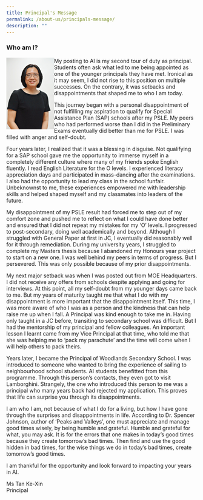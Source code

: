 ```yaml
---
title: Principal's Message
permalink: /about-us/principals-message/
description: ""
---
```

<h3><strong>Who am I?</strong></h3>
<img style="width: 25%;" src="/images/Tan-KX-AI2020-220.jpg" align = "left"/>
My posting to AI is my second tour of duty as principal. Students often ask what led to me being appointed as one of the younger principals they have met. Ironical as it may seem, I did not rise to this position on multiple successes. On the contrary, it was setbacks and disappointments that shaped me to who I am today.

This journey began with a personal disappointment of not fulfilling my aspiration to qualify for Special Assistance Plan (SAP) schools after my PSLE. My peers who had performed worse than I did in the Preliminary Exams eventually did better than me for PSLE. I was filled with anger and self-doubt.

Four years later, I realized that it was a blessing in disguise. Not qualifying for a SAP school gave me the opportunity to immerse myself in a completely different culture where many of my friends spoke English fluently. I read English Literature for the O levels. I experienced literacy appreciation days and participated in mass-dancing after the examinations. I also had the opportunity to lead my class in the school funfair. Unbeknownst to me, these experiences empowered me with leadership skills and helped shaped myself and my classmates into leaders of the future.

My disappointment of my PSLE result had forced me to step out of my comfort zone and pushed me to reflect on what I could have done better and ensured that I did not repeat my mistakes for my &lsquo;O&rsquo; levels. I progressed to post-secondary, doing well academically and beyond. Although I struggled with General Paper at first in JC, I eventually did reasonably well for it through remediation. During my university years, I struggled to complete my Masters thesis because I abandoned my Honours year project to start on a new one. I was well behind my peers in terms of progress. But I persevered. This was only possible because of my prior disappointments.

My next major setback was when I was posted out from MOE Headquarters. I did not receive any offers from schools despite applying and going for interviews. At this point, all my self-doubt from my younger days came back to me. But my years of maturity taught me that what I do with my disappointment is more important that the disappointment itself. This time, I was more aware of who I was as a person and the kindness that can help raise me up when I fall. A Principal was kind enough to take me in. Having only taught in a JC before, transiting to secondary school was difficult. But I had the mentorship of my principal and fellow colleagues. An important lesson I learnt came from my Vice Principal at that time, who told me that she was helping me to &lsquo;pack my parachute&rsquo; and the time will come when I will help others to pack theirs.

Years later, I became the Principal of Woodlands Secondary School. I was introduced to someone who wanted to bring the experience of sailing to neighbourhood school students. AI students benefitted from this programme. Through this person&rsquo;s contacts, they even got to visit Lamborghini. Strangely, the one who introduced this person to me was a principal who many years back had rejected my application. This proves that life can surprise you through its disappointments.

I am who I am, not because of what I do for a living, but how I have gone through the surprises and disappointments in life. According to Dr. Spencer Johnson, author of &lsquo;Peaks and Valleys&rsquo;, one must appreciate and manage good times wisely, by being humble and grateful. Humble and grateful for what, you may ask. It is for the errors that one makes in today&rsquo;s good times because they create tomorrow&rsquo;s bad times. Then find and use the good hidden in bad times, for the wise things we do in today&rsquo;s bad times, create tomorrow&rsquo;s good times.

I am thankful for the opportunity and look forward to impacting your years in AI.

Ms Tan Ke-Xin<br>Principal